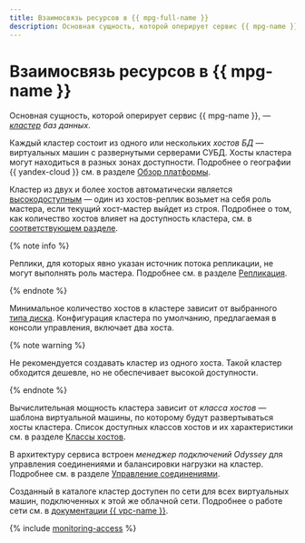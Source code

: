 ```yaml
---
title: Взаимосвязь ресурсов в {{ mpg-full-name }}
description: Основная сущность, которой оперирует сервис {{ mpg-name }}, — кластер баз данных. Каждый кластер состоит из одного или нескольких хостов БД — виртуальных машин с развернутыми серверами СУБД. Хосты кластера могут находиться в разных зонах доступности. Кластер из нескольких хостов автоматически отказоустойчив — один из хостов-реплик возьмет на себя роль мастера, если текущий хост-мастер выйдет из строя.
---
```


# Взаимосвязь ресурсов в {{ mpg-name }}

Основная сущность, которой оперирует сервис {{ mpg-name }}, — _[кластер](../../glossary/cluster.md) баз данных_.

Каждый кластер состоит из одного или нескольких _хостов БД_ — виртуальных машин с развернутыми серверами СУБД. Хосты кластера могут находиться в разных зонах доступности. Подробнее о географии {{ yandex-cloud }} см. в разделе [Обзор платформы](../../overview/concepts/geo-scope.md).

Кластер из двух и более хостов автоматически является [высокодоступным](high-availability.md) — один из хостов-реплик возьмет на себя роль мастера, если текущий хост-мастер выйдет из строя. Подробнее о том, как количество хостов влияет на доступность кластера, см. в [соответствующем разделе](high-availability.md#host-configuration).

{% note info %}

Реплики, для которых явно указан источник потока репликации, не могут выполнять роль мастера. Подробнее см. в разделе [Репликация](replication.md).

{% endnote %}

Минимальное количество хостов в кластере зависит от выбранного [типа диска](storage.md). Конфигурация кластера по умолчанию, предлагаемая в консоли управления, включает два хоста.

{% note warning %}

Не рекомендуется создавать кластер из одного хоста. Такой кластер обходится дешевле, но не обеспечивает высокой доступности.

{% endnote %}

Вычислительная мощность кластера зависит от _класса хостов_ — шаблона виртуальной машины, по которому будут развертываться хосты кластера. Список доступных классов хостов и их характеристики см. в разделе [Классы хостов](instance-types.md).

В архитектуру сервиса встроен _менеджер подключений Odyssey_ для управления соединениями и балансировки нагрузки на кластер. Подробнее см. в разделе [Управление соединениями](pooling.md).


Созданный в каталоге кластер доступен по сети для всех виртуальных машин, подключенных к этой же облачной сети. Подробнее о работе сети см. в [документации {{ vpc-name }}](../../vpc/).


{% include [monitoring-access](../../_includes/mdb/monitoring-access.md) %}
